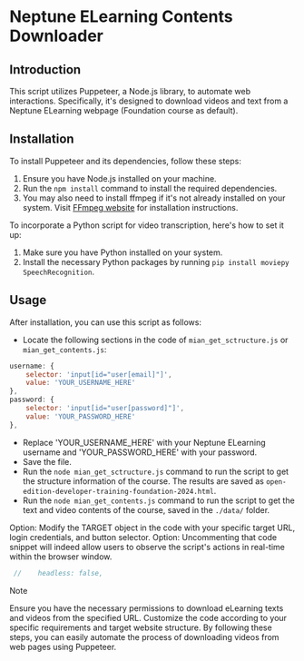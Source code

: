 # Neptune ELearning Contents Downloader

## Introduction
This script utilizes Puppeteer, a Node.js library, to automate web interactions. Specifically, it's designed to download videos and text from a Neptune ELearning webpage (Foundation course as default).

## Installation
To install Puppeteer and its dependencies, follow these steps:

1. Ensure you have Node.js installed on your machine.
2. Run the `npm install` command to install the required dependencies.
3. You may also need to install ffmpeg if it's not already installed on your system. Visit [FFmpeg website](https://ffmpeg.org/download.html) for installation instructions.

To incorporate a Python script for video transcription, here's how to set it up:

1. Make sure you have Python installed on your system.
2. Install the necessary Python packages by running `pip install moviepy SpeechRecognition`.


## Usage
After installation, you can use this script as follows:

- Locate the following sections in the code of `mian_get_sctructure.js` or `mian_get_contents.js`:
```javascript
username: {
    selector: 'input[id="user[email]"]',
    value: 'YOUR_USERNAME_HERE'
},
password: {
    selector: 'input[id="user[password]"]',
    value: 'YOUR_PASSWORD_HERE'
},
```
- Replace 'YOUR_USERNAME_HERE' with your Neptune ELearning username and 'YOUR_PASSWORD_HERE' with your password.
- Save the file.
- Run the `node mian_get_sctructure.js` command to run the script to get the structure information of the course. The results are saved as `open-edition-developer-training-foundation-2024.html`.
- Run the `node mian_get_contents.js` command to run the script to get the text and video contents of the course, saved in the `./data/` folder.

Option: Modify the TARGET object in the code with your specific target URL, login credentials, and button selector.
Option: Uncommenting that code snippet will indeed allow users to observe the script's actions in real-time within the browser window.
```javascript
 //    headless: false,
```

> [!NOTE]  
> Ensure you have the necessary permissions to download eLearning texts and videos from the specified URL.
> Customize the code according to your specific requirements and target website structure.
> By following these steps, you can easily automate the process of downloading videos from web pages using Puppeteer.
